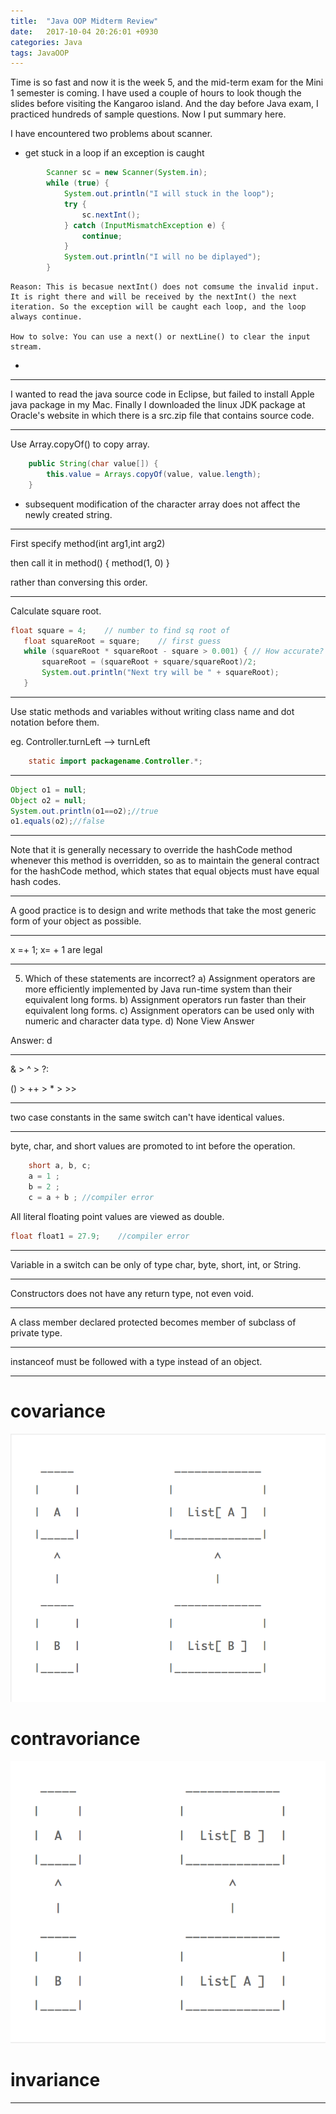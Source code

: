 ```yaml
---
title:  "Java OOP Midterm Review"
date:   2017-10-04 20:26:01 +0930
categories: Java 
tags: JavaOOP
---
```

Time is so fast and now it is the week 5, and the mid-term exam for the Mini 1 semester is coming. I have used a couple of hours to look though the slides before visiting the Kangaroo island. And the day before Java exam, I practiced hundreds of sample questions. Now I put summary here.
<!-- more -->
I have encountered two problems about scanner.

+ get stuck in a loop if an exception is caught
```java
		Scanner sc = new Scanner(System.in);
		while (true) {
			System.out.println("I will stuck in the loop");
			try {
				sc.nextInt();
			} catch (InputMismatchException e) {
				continue;
			}
			System.out.println("I will no be diplayed");
		}
```
	Reason: This is becasue nextInt() does not comsume the invalid input. It is right there and will be received by the nextInt() the next iteration. So the exception will be caught each loop, and the loop always continue.
	
	How to solve: You can use a next() or nextLine() to clear the input stream.
	
+ 


***
I wanted to read the java source code in Eclipse, but failed to install Apple java package in my Mac. Finally I downloaded the linux JDK package at Oracle's website in which there is a src.zip file that contains source code.

***

Use Array.copyOf() to copy array.
```java		
	public String(char value[]) {
        this.value = Arrays.copyOf(value, value.length);
    }
  ```
   + subsequent modification of
     the character array does not affect the newly created string.
***

First specify method(int arg1,int arg2)

then call it in method() { method(1, 0) }

rather than conversing this order.


***

Calculate square root.

```java
float square = 4;    // number to find sq root of
   float squareRoot = square;    // first guess
   while (squareRoot * squareRoot - square > 0.001) { // How accurate?
       squareRoot = (squareRoot + square/squareRoot)/2;
       System.out.println("Next try will be " + squareRoot);
   }
```

***

Use static methods and variables without writing class name and dot notation before them. 

eg. Controller.turnLeft --> turnLeft
```java
	static import packagename.Controller.*;
```
***

```java
Object o1 = null;
Object o2 = null;
System.out.println(o1==o2);//true
o1.equals(o2);//false
```
***
Note that it is generally necessary to override the hashCode method whenever this method is overridden, so as to maintain the general contract for the hashCode method, which states that equal objects must have equal hash codes.

***
A good practice is to design and write methods that take the most generic form of your object as possible.

***
x =+ 1; x=    + 1 are legal 
***
5. Which of these statements are incorrect?
a) Assignment operators are more efficiently implemented by Java run-time system than their equivalent long forms.
b) Assignment operators run faster than their equivalent long forms.
c) Assignment operators can be used only with numeric and character data type.
d) None
View Answer

Answer: d
***
& > ^ > ?:

() > ++ > * > >>
***
two case constants in the same switch can't have identical values.
***

byte, char, and short values are promoted to int before the operation.


```java
	short a, b, c;
	a = 1 ;	
	b = 2 ;
	c = a + b ; //compiler error
```
All literal floating point values are viewed as double.
```java
float float1 = 27.9;	//compiler error
```
***
	
Variable in a switch can be only of type char, byte, short, int, or String.
***
Constructors does not have any return type, not even void.
***
A class member declared protected becomes member of subclass of private type.
***

instanceof must be followed with a type instead of an object.

***

covariance
===
![Covariance](\img\covariant.png "covariance")

contravoriance
===
![Contravariance](\img\contravariant.png "contravirance")

invariance
===
***



